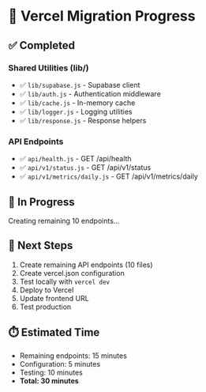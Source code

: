 # 🚀 Vercel Migration Progress

## ✅ Completed

### Shared Utilities (lib/)
- ✅ `lib/supabase.js` - Supabase client
- ✅ `lib/auth.js` - Authentication middleware
- ✅ `lib/cache.js` - In-memory cache
- ✅ `lib/logger.js` - Logging utilities
- ✅ `lib/response.js` - Response helpers

### API Endpoints
- ✅ `api/health.js` - GET /api/health
- ✅ `api/v1/status.js` - GET /api/v1/status
- ✅ `api/v1/metrics/daily.js` - GET /api/v1/metrics/daily

## 🔄 In Progress

Creating remaining 10 endpoints...

## 📝 Next Steps

1. Create remaining API endpoints (10 files)
2. Create vercel.json configuration
3. Test locally with `vercel dev`
4. Deploy to Vercel
5. Update frontend URL
6. Test production

## ⏱️ Estimated Time

- Remaining endpoints: 15 minutes
- Configuration: 5 minutes
- Testing: 10 minutes
- **Total: 30 minutes**
